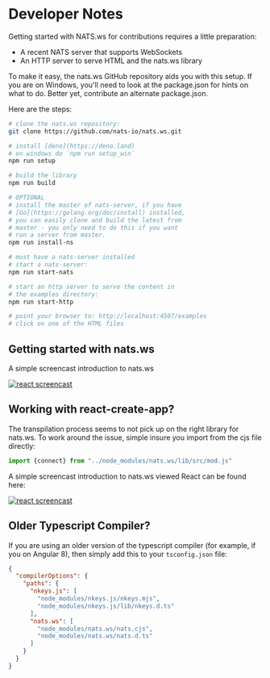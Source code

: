 # Developer Notes

Getting started with NATS.ws for contributions requires a little preparation:

- A recent NATS server that supports WebSockets
- An HTTP server to serve HTML and the nats.ws library

To make it easy, the nats.ws GitHub repository aids you with this setup. If you
are on Windows, you'll need to look at the package.json for hints on what to do.
Better yet, contribute an alternate package.json.

Here are the steps:

```bash
# clone the nats.ws repository:
git clone https://github.com/nats-io/nats.ws.git

# install [deno](https://deno.land)
# on windows do `npm run setup_win`
npm run setup

# build the library
npm run build

# OPTIONAL
# install the master of nats-server, if you have 
# [Go](https://golang.org/doc/install) installed,
# you can easily clone and build the latest from
# master - you only need to do this if you want
# run a server from master.
npm run install-ns

# must have a nats-server installed
# start a nats-server:
npm run start-nats

# start an http server to serve the content in
# the examples directory:
npm run start-http

# point your browser to: http://localhost:4507/examples
# click on one of the HTML files
```

## Getting started with nats.ws

A simple screencast introduction to nats.ws

[![react screencast](https://img.youtube.com/vi/EBVu2iEtHA4/0.jpg)](https://www.youtube.com/watch?v=EBVu2iEtHA4)


## Working with react-create-app?

The transpilation process seems to not pick up on the right library for nats.ws.
To work around the issue, simple insure you import from the cjs file directly:

```javascript
import {connect} from "../node_modules/nats.ws/lib/src/mod.js"
```

A simple screencast introduction to nats.ws viewed React can be found here:

[![react screencast](https://img.youtube.com/vi/Wilbabm00no/0.jpg)](https://www.youtube.com/watch?v=Wilbabm00no)


## Older Typescript Compiler?
If you are using an older version of the typescript compiler (for example, if you on Angular 8), then simply add this to your `tsconfig.json` file:

```json
{
  "compilerOptions": {
    "paths": {
      "nkeys.js": [
        "node_modules/nkeys.js/nkeys.mjs",
        "node_modules/nkeys.js/lib/nkeys.d.ts"
      ],
      "nats.ws": [
        "node_modules/nats.ws/nats.cjs",
        "node_modules/nats.ws/nats.d.ts"
      ]
    }
  }
}
```



